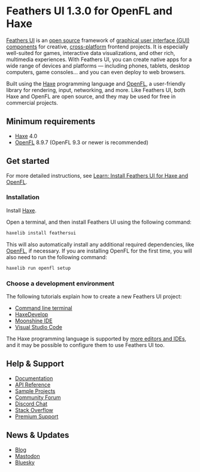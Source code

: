# Feathers UI 1.3.0 for OpenFL and Haxe

[Feathers UI](https://feathersui.com/) is an [open source](https://github.com/feathersui/feathersui-openfl) framework of [graphical user interface (GUI) components](https://feathersui.com/learn/haxe-openfl/ui-components/) for creative, [cross-platform](https://feathersui.com/cross-platform-guis/) frontend projects. It is especially well-suited for games, interactive data visualizations, and other rich, multimedia experiences. With Feathers UI, you can create native apps for a wide range of devices and platforms — including phones, tablets, desktop computers, game consoles… and you can even deploy to web browsers.

Built using the [Haxe](https://haxe.org/) programming language and [OpenFL](https://openfl.org/), a user-friendly library for rendering, input, networking, and more. Like Feathers UI, both Haxe and OpenFL are open source, and they may be used for free in commercial projects.

## Minimum requirements

- [Haxe](https://haxe.org/) 4.0
- [OpenFL](https://openfl.org/) 8.9.7 (OpenFL 9.3 or newer is recommended)

## Get started

For more detailed instructions, see [Learn: Install Feathers UI for Haxe and OpenFL](https://feathersui.com/learn/haxe-openfl/installation/).

### Installation

Install [Haxe](https://haxe.org/download/).

Open a terminal, and then install Feathers UI using the following command:

```sh
haxelib install feathersui
```

This will also automatically install any additional required dependencies, like [OpenFL](https://openfl.org/), if necessary. If you are installing OpenFL for the first time, you will also need to run the following command:

```sh
haxelib run openfl setup
```

### Choose a development environment

The following tutorials explain how to create a new Feathers UI project:

- [Command line terminal](https://feathersui.com/learn/haxe-openfl/terminal-new-project)
- [HaxeDevelop](https://feathersui.com/learn/haxe-openfl/haxedevelop)
- [Moonshine IDE](https://feathersui.com/learn/haxe-openfl/moonshine-ide)
- [Visual Studio Code](https://feathersui.com/learn/haxe-openfl/visual-studio-code)

The Haxe programming language is supported by [more editors and IDEs](https://haxe.org/documentation/introduction/editors-and-ides.html), and it may be possible to configure them to use Feathers UI too.

## Help & Support

- [Documentation](https://feathersui.com/learn/haxe-openfl/)
- [API Reference](https://api.feathersui.com/)
- [Sample Projects](https://feathersui.com/samples/haxe-openfl/)
- [Community Forum](https://community.feathersui.com/)
- [Discord Chat](https://discord.feathersui.com/)
- [Stack Overflow](https://stackoverflow.com/questions/tagged/feathersui)
- [Premium Support](https://feathersui.com/premium-support/)

## News & Updates

- [Blog](https://feathersui.com/blog/)
- [Mastodon](https://fosstodon.org/@feathersui)
- [Bluesky](https://bsky.app/profile/feathersui.com)
